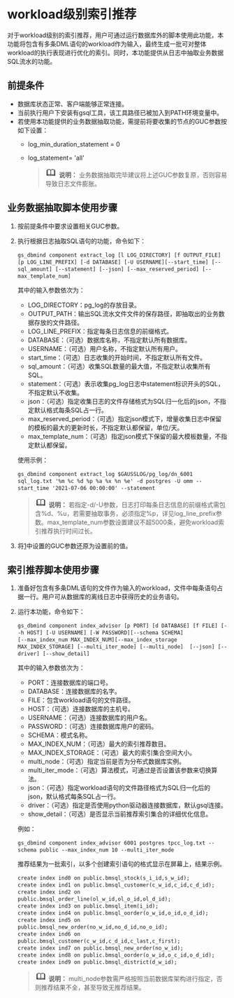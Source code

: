 # workload级别索引推荐<a name="ZH-CN_TOPIC_0296549248"></a>

对于workload级别的索引推荐，用户可通过运行数据库外的脚本使用此功能，本功能将包含有多条DML语句的workload作为输入，最终生成一批可对整体workload的执行表现进行优化的索引。同时，本功能提供从日志中抽取业务数据SQL流水的功能。

## 前提条件<a name="section18679102695014"></a>

-   数据库状态正常、客户端能够正常连接。
-   当前执行用户下安装有gsql工具，该工具路径已被加入到PATH环境变量中。
-   若使用本功能提供的业务数据抽取功能，需提前将要收集的节点的GUC参数按如下设置：
    -   log\_min\_duration\_statement = 0
    -   log\_statement= 'all'

        >![](public_sys-resources/icon-note.gif) **说明：** 
        >业务数据抽取完毕建议将上述GUC参数复原，否则容易导致日志文件膨胀。



## 业务数据抽取脚本使用步骤<a name="section183663372522"></a>

1.  <a name="li541620573521"></a>按前提条件中要求设置相关GUC参数。
2.  执行根据日志抽取SQL语句的功能，命令如下：

    ```
    gs_dbmind component extract_log [l LOG_DIRECTORY] [f OUTPUT_FILE] [p LOG_LINE_PREFIX] [-d DATABASE] [-U USERNAME][--start_time] [--sql_amount] [--statement] [--json] [--max_reserved_period] [--max_template_num]
    ```

    其中的输入参数依次为：

    -   LOG\_DIRECTORY：pg\_log的存放目录。
    -   OUTPUT\_PATH：输出SQL流水文件文件的保存路径，即抽取出的业务数据存放的文件路径。
    -   LOG\_LINE\_PREFIX：指定每条日志信息的前缀格式。
    -   DATABASE：（可选）数据库名称，不指定默认所有数据库。
    -   USERNAME：（可选）用户名称，不指定默认所有用户。
    -   start\_time：（可选）日志收集的开始时间，不指定默认所有文件。
    -   sql\_amount：（可选）收集SQL数量的最大值，不指定默认收集所有SQL。
    -   statement：（可选）表示收集pg\_log日志中statement标识开头的SQL，不指定默认不收集。
    -   json：（可选）指定收集日志的文件存储格式为SQL归一化后的json，不指定默认格式每条SQL占一行。
    -   max\_reserved\_period：（可选）指定json模式下，增量收集日志中保留的模板的最大的更新时长，不指定默认都保留，单位/天。
    -   max\_template\_num：（可选）指定json模式下保留的最大模板数量，不指定默认都保留。

    使用示例：

    ```
    gs_dbmind component extract_log $GAUSSLOG/pg_log/dn_6001 sql_log.txt '%m %c %d %p %a %x %n %e' -d postgres -U omm --start_time '2021-07-06 00:00:00' --statement
    ```

    >![](public_sys-resources/icon-note.gif) **说明：** 
    >若指定-d/-U参数，日志打印每条日志信息的前缀格式需包含%d、%u，若需要抽取事务，必须指定%p，详见log\_line\_prefix参数。max\_template\_num参数设置建议不超5000条，避免workload索引推荐执行时间过长。

3.  将[1](#li541620573521)中设置的GUC参数还原为设置前的值。

## 索引推荐脚本使用步骤<a name="section174995305018"></a>

1.  准备好包含有多条DML语句的文件作为输入的workload，文件中每条语句占据一行。用户可从数据库的离线日志中获得历史的业务语句。
2.  运行本功能，命令如下：

    ```
    gs_dbmind component index_advisor [p PORT] [d DATABASE] [f FILE] [--h HOST] [-U USERNAME] [-W PASSWORD][--schema SCHEMA]
    [--max_index_num MAX_INDEX_NUM][--max_index_storage MAX_INDEX_STORAGE] [--multi_iter_mode] [--multi_node]  [--json] [--driver] [--show_detail]
    ```

    其中的输入参数依次为：

    -   PORT：连接数据库的端口号。
    -   DATABASE：连接数据库的名字。
    -   FILE：包含workload语句的文件路径。
    -   HOST：（可选）连接数据库的主机号。
    -   USERNAME：（可选）连接数据库的用户名。
    -   PASSWORD：（可选）连接数据库用户的密码。
    -   SCHEMA：模式名称。
    -   MAX\_INDEX\_NUM：（可选）最大的索引推荐数目。
    -   MAX\_INDEX\_STORAGE：（可选）最大的索引集合空间大小。
    -   multi\_node：（可选）指定当前是否为分布式数据库实例。
    -   multi\_iter\_mode：（可选）算法模式，可通过是否设置该参数来切换算法。
    -   json：（可选）指定workload语句的文件路径格式为SQL归一化后的json，默认格式每条SQL占一行。
    -   driver：（可选）指定是否使用python驱动器连接数据库，默认gsql连接。
    -   show\_detail：（可选）是否显示当前推荐索引集合的详细优化信息。

    例如：

    ```
    gs_dbmind component index_advisor 6001 postgres tpcc_log.txt --schema public --max_index_num 10 --multi_iter_mode
    ```

    推荐结果为一批索引，以多个创建索引语句的格式显示在屏幕上，结果示例。

    ```
    create index ind0 on public.bmsql_stock(s_i_id,s_w_id);
    create index ind1 on public.bmsql_customer(c_w_id,c_id,c_d_id);
    create index ind2 on public.bmsql_order_line(ol_w_id,ol_o_id,ol_d_id);
    create index ind3 on public.bmsql_item(i_id);
    create index ind4 on public.bmsql_oorder(o_w_id,o_id,o_d_id);
    create index ind5 on public.bmsql_new_order(no_w_id,no_d_id,no_o_id);
    create index ind6 on public.bmsql_customer(c_w_id,c_d_id,c_last,c_first);
    create index ind7 on public.bmsql_new_order(no_w_id);
    create index ind8 on public.bmsql_oorder(o_w_id,o_c_id,o_d_id);
    create index ind9 on public.bmsql_district(d_w_id);
    ```

    >![](public_sys-resources/icon-note.gif) **说明：** 
    >multi\_node参数需严格按照当前数据库架构进行指定，否则推荐结果不全，甚至导致无推荐结果。


